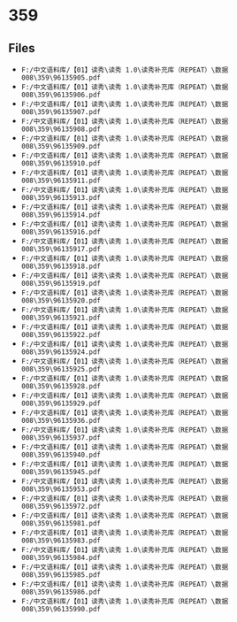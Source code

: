# 359

## Files

- `F:/中文语料库/【01】读秀\读秀 1.0\读秀补充库（REPEAT）\数据008\359\96135905.pdf`
- `F:/中文语料库/【01】读秀\读秀 1.0\读秀补充库（REPEAT）\数据008\359\96135906.pdf`
- `F:/中文语料库/【01】读秀\读秀 1.0\读秀补充库（REPEAT）\数据008\359\96135907.pdf`
- `F:/中文语料库/【01】读秀\读秀 1.0\读秀补充库（REPEAT）\数据008\359\96135908.pdf`
- `F:/中文语料库/【01】读秀\读秀 1.0\读秀补充库（REPEAT）\数据008\359\96135909.pdf`
- `F:/中文语料库/【01】读秀\读秀 1.0\读秀补充库（REPEAT）\数据008\359\96135910.pdf`
- `F:/中文语料库/【01】读秀\读秀 1.0\读秀补充库（REPEAT）\数据008\359\96135911.pdf`
- `F:/中文语料库/【01】读秀\读秀 1.0\读秀补充库（REPEAT）\数据008\359\96135913.pdf`
- `F:/中文语料库/【01】读秀\读秀 1.0\读秀补充库（REPEAT）\数据008\359\96135914.pdf`
- `F:/中文语料库/【01】读秀\读秀 1.0\读秀补充库（REPEAT）\数据008\359\96135916.pdf`
- `F:/中文语料库/【01】读秀\读秀 1.0\读秀补充库（REPEAT）\数据008\359\96135917.pdf`
- `F:/中文语料库/【01】读秀\读秀 1.0\读秀补充库（REPEAT）\数据008\359\96135918.pdf`
- `F:/中文语料库/【01】读秀\读秀 1.0\读秀补充库（REPEAT）\数据008\359\96135919.pdf`
- `F:/中文语料库/【01】读秀\读秀 1.0\读秀补充库（REPEAT）\数据008\359\96135920.pdf`
- `F:/中文语料库/【01】读秀\读秀 1.0\读秀补充库（REPEAT）\数据008\359\96135921.pdf`
- `F:/中文语料库/【01】读秀\读秀 1.0\读秀补充库（REPEAT）\数据008\359\96135922.pdf`
- `F:/中文语料库/【01】读秀\读秀 1.0\读秀补充库（REPEAT）\数据008\359\96135924.pdf`
- `F:/中文语料库/【01】读秀\读秀 1.0\读秀补充库（REPEAT）\数据008\359\96135925.pdf`
- `F:/中文语料库/【01】读秀\读秀 1.0\读秀补充库（REPEAT）\数据008\359\96135928.pdf`
- `F:/中文语料库/【01】读秀\读秀 1.0\读秀补充库（REPEAT）\数据008\359\96135929.pdf`
- `F:/中文语料库/【01】读秀\读秀 1.0\读秀补充库（REPEAT）\数据008\359\96135936.pdf`
- `F:/中文语料库/【01】读秀\读秀 1.0\读秀补充库（REPEAT）\数据008\359\96135937.pdf`
- `F:/中文语料库/【01】读秀\读秀 1.0\读秀补充库（REPEAT）\数据008\359\96135940.pdf`
- `F:/中文语料库/【01】读秀\读秀 1.0\读秀补充库（REPEAT）\数据008\359\96135945.pdf`
- `F:/中文语料库/【01】读秀\读秀 1.0\读秀补充库（REPEAT）\数据008\359\96135953.pdf`
- `F:/中文语料库/【01】读秀\读秀 1.0\读秀补充库（REPEAT）\数据008\359\96135972.pdf`
- `F:/中文语料库/【01】读秀\读秀 1.0\读秀补充库（REPEAT）\数据008\359\96135981.pdf`
- `F:/中文语料库/【01】读秀\读秀 1.0\读秀补充库（REPEAT）\数据008\359\96135983.pdf`
- `F:/中文语料库/【01】读秀\读秀 1.0\读秀补充库（REPEAT）\数据008\359\96135984.pdf`
- `F:/中文语料库/【01】读秀\读秀 1.0\读秀补充库（REPEAT）\数据008\359\96135985.pdf`
- `F:/中文语料库/【01】读秀\读秀 1.0\读秀补充库（REPEAT）\数据008\359\96135986.pdf`
- `F:/中文语料库/【01】读秀\读秀 1.0\读秀补充库（REPEAT）\数据008\359\96135990.pdf`
